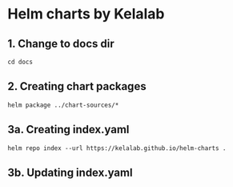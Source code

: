# Helm charts by Kelalab

## 1. Change to docs dir
```
cd docs
```
## 2. Creating chart packages
```
helm package ../chart-sources/*
```
## 3a. Creating index.yaml
```
helm repo index --url https://kelalab.github.io/helm-charts .
```
## 3b. Updating index.yaml
```

```
